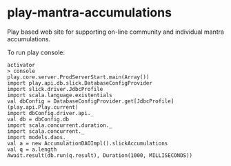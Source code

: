 # play-mantra-accumulations
Play based web site for supporting on-line community and individual mantra accumulations.

To run play console:

```
activator
> console
play.core.server.ProdServerStart.main(Array())
import play.api.db.slick.DatabaseConfigProvider
import slick.driver.JdbcProfile
import scala.language.existentials
val dbConfig = DatabaseConfigProvider.get[JdbcProfile](play.api.Play.current)
import dbConfig.driver.api._
val db = dbConfig.db
import scala.concurrent.duration._
import scala.concurrent._
import models.daos._
val a = new AccumulationDAOImpl().slickAccumulations
val q = a.length
Await.result(db.run(q.result), Duration(1000, MILLISECONDS))
```
